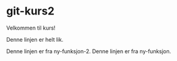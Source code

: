 # git-kurs2

Velkommen til kurs!

Denne linjen er helt lik.

Denne linjen er fra ny-funksjon-2.
Denne linjen er fra ny-funksjon.
